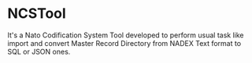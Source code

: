 # NCSTool
It's a Nato Codification System Tool developed to perform usual task like import and convert Master Record Directory from NADEX Text format to SQL or JSON ones.
